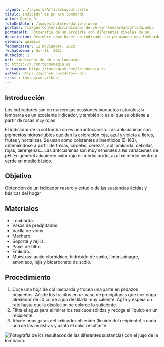 ```yaml
---
layout: ../layouts/ArticleLayout.astro
titulo: Indicador de pH con lombarda
autor: Darío O.
fotoDelAutor: /images/autores/dario-o.webp
portada: /images/contenido/indicador-de-ph-con-lombarda/portada.webp
portadaAlt: Fotografía de un arcoíris con diferentes niveles de pH.
descripcion: Descubre cómo hacer un indicador de pH usando una lombarda. Te lo explicamos paso a paso en este fascinante artículo.
ciencia: química
fechaMostrar: 12 noviembre, 2023
fechaOrdenar: Nov 12, 2023
duracion: 2
url: /indicador-de-ph-con-lombarda
x: https://x.com/tecnomagia_es
instagram: https://instagram.com/tecnomagia_es
github: https://github.com/dotero-dev
rrss: x instagram github
---
```


## Introducción

Los indicadores son en numerosas ocasiones productos naturales; la lombarda es un excelente indicador, y también lo es el que se obtiene a partir de rosas muy rojas.

El indicador de la col lombarda es una antocianina. Las antocianinas son pigmentos hidrosolubles que dan la coloración roja, azul y violeta a flores, frutas y hortalizas. Se usan como colorantes alimenticios (E-163), obteniéndose a partir de fresas, ciruelas, cerezas, col lombarda, cebollas rojas, berenjenas... Las antocianinas son muy sensibles a las variaciones de pH. En general adquieren color rojo en medio ácido, azul en medio neutro y verde en medio básico.

## Objetivo

Obtención de un indicador casero y estudio de las sustancias ácidas y básicas del hogar.

## Materiales

- Lombarda.
- Vasos de precipitados.
- Varilla de vidrio.
- Mechero.
- Soporte y rejilla.
- Papel de filtro.
- Embudo.
- Muestras: ácido clorhídrico, hidróxido de sodio, limón, vinagre, amoníaco, lejía y bicarbonato de sodio.

## Procedimiento

1. Coge una hoja de col lombarda y trocea una parte en pedazos pequeños. Añade los trocitos en un vaso de precipitados que contenga alrededor de 50 cc de agua destilada muy caliente. Agita y espera un rato hasta que la disolución se coloree lo suficiente.
2. Filtra el agua para eliminar los residuos sólidos y recoge el líquido en un recipiente.
3. Añade unas gotas del indicador obtenido (líquido del recipiente) a cada una de las muestras y anota el color resultante.

![Fotografía de los resultados de las diferentes sustancias con el jugo de la lombarda.](/images/contenido/indicador-de-ph-con-lombarda/portada.webp)